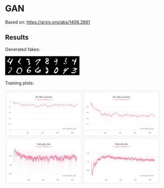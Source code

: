 # GAN

Based on: https://arxiv.org/abs/1406.2661

## Results

Generated fakes:

![Generated fakes](./assets/fakes.png)

Training plots:

![Training plots](./assets/plots.png)
